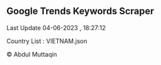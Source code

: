

## Google Trends Keywords Scraper 
 
Last Update 04-06-2023 , 18:27:12

Country List :
VIETNAM.json



© Abdul Muttaqin 
